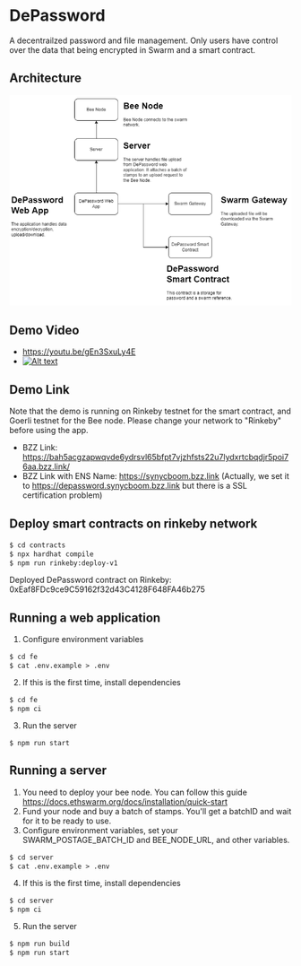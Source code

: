 # DePassword
A decentrailzed password and file management. Only users have control over the data that being encrypted in Swarm and a smart contract.

## Architecture
<div width="100%">
  <img alt="depassword-architecture" src="docs/architecture.png"/>
</div>

## Demo Video
- https://youtu.be/gEn3SxuLy4E
- [![Alt text](https://img.youtube.com/vi/gEn3SxuLy4E/1.jpg)](https://www.youtube.com/watch?v=gEn3SxuLy4E)

## Demo Link
Note that the demo is running on Rinkeby testnet for the smart contract, and Goerli testnet for the Bee node. Please change your network to "Rinkeby" before using the app.

- BZZ Link: https://bah5acgzapwqvde6ydrsvl65bfpt7vjzhfsts22u7lydxrtcbqdjr5poi76aa.bzz.link/
- BZZ Link with ENS Name: https://synycboom.bzz.link (Actually, we set it to https://depassword.synycboom.bzz.link but there is a SSL certification problem)

## Deploy smart contracts on rinkeby network
```
$ cd contracts
$ npx hardhat compile
$ npm run rinkeby:deploy-v1
```
Deployed DePassword contract on Rinkeby: 0xEaf8FDc9ce9C59162f32d43C4128F648FA46b275

## Running a web application
1. Configure environment variables
```shell
$ cd fe
$ cat .env.example > .env
```
2. If this is the first time, install dependencies
```shell
$ cd fe
$ npm ci
```
3. Run the server
```
$ npm run start
```

## Running a server
1. You need to deploy your bee node. You can follow this guide https://docs.ethswarm.org/docs/installation/quick-start
2. Fund your node and buy a batch of stamps. You'll get a batchID and wait for it to be ready to use.
3. Configure environment variables, set your SWARM_POSTAGE_BATCH_ID and BEE_NODE_URL, and other variables.
```shell
$ cd server
$ cat .env.example > .env
```
4. If this is the first time, install dependencies
```shell
$ cd server
$ npm ci
```
5. Run the server
```
$ npm run build
$ npm run start
```
